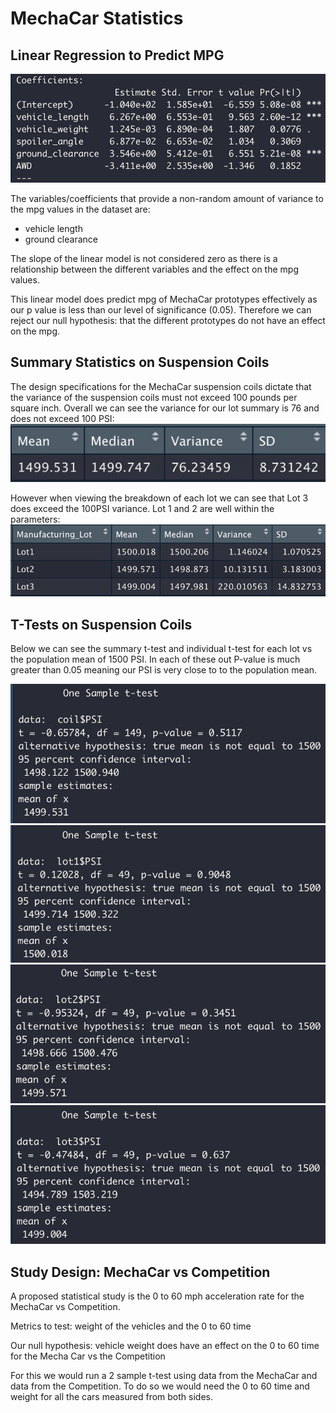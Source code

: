 
# MechaCar Statistics

## Linear Regression to Predict MPG
![summary](https://raw.githubusercontent.com/si1ver1/MechaCar_Statistical_Analysis/main/images/summary.jpg)

The variables/coefficients that provide a non-random amount of variance to the mpg values in the dataset are:
* vehicle length
* ground clearance

The slope of the linear model is not considered zero as there is a relationship between the different variables and the effect on the mpg values.

This linear model does predict mpg of MechaCar prototypes effectively as our p value is less than our level of significance (0.05). Therefore we can reject our null hypothesis: that the different prototypes do not have an effect on the mpg.


## Summary Statistics on Suspension Coils
The design specifications for the MechaCar suspension coils dictate that the variance of the suspension coils must not exceed 100 pounds per square inch. 
Overall we can see the variance for our lot summary is 76 and does not exceed 100 PSI:
![lot_summary](https://raw.githubusercontent.com/si1ver1/MechaCar_Statistical_Analysis/main/images/lot_summary.jpg)

However when viewing the breakdown of each lot we can see that Lot 3 does exceed the 100PSI variance. Lot 1 and 2 are well within the parameters:
![total_summary](https://raw.githubusercontent.com/si1ver1/MechaCar_Statistical_Analysis/main/images/total_summary.jpg)

## T-Tests on Suspension Coils
Below we can see the summary t-test and individual t-test for each lot vs the population mean of 1500 PSI. In each of these out P-value is much greater than 0.05 meaning our PSI is very close to to the population mean.

![summary_t-test](https://raw.githubusercontent.com/si1ver1/MechaCar_Statistical_Analysis/main/images/summary_t-test.jpg)
![lot1_t-test](https://raw.githubusercontent.com/si1ver1/MechaCar_Statistical_Analysis/main/images/lot1_t-test.jpg)
![lot2_t-test](https://raw.githubusercontent.com/si1ver1/MechaCar_Statistical_Analysis/main/images/lot2_t-test.jpg)
![lot3_t-test](https://raw.githubusercontent.com/si1ver1/MechaCar_Statistical_Analysis/main/images/lot3_t-test.jpg)
## Study Design: MechaCar vs Competition
A proposed statistical study is the 0 to 60 mph acceleration rate for the MechaCar vs Competition.

Metrics to test: weight of the vehicles and the 0 to 60 time

Our null hypothesis: vehicle weight does have an effect on the 0 to 60 time for the Mecha Car vs the Competition

For this we would run a 2 sample t-test using data from the MechaCar and data from the Competition. To do so we would need the 0 to 60 time and weight for all the cars measured from both sides.
